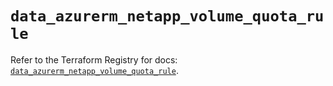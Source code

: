 # `data_azurerm_netapp_volume_quota_rule`

Refer to the Terraform Registry for docs: [`data_azurerm_netapp_volume_quota_rule`](https://registry.terraform.io/providers/hashicorp/azurerm/4.0.1/docs/data-sources/netapp_volume_quota_rule).
